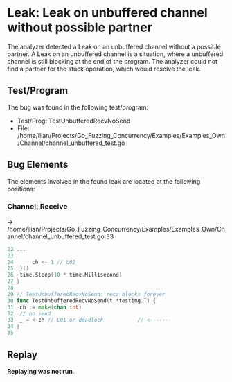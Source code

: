 # Leak: Leak on unbuffered channel without possible partner

The analyzer detected a Leak on an unbuffered channel without a possible partner.
A Leak on an unbuffered channel is a situation, where a unbuffered channel is still blocking at the end of the program.
The analyzer could not find a partner for the stuck operation, which would resolve the leak.

## Test/Program
The bug was found in the following test/program:

- Test/Prog: TestUnbufferedRecvNoSend
- File: /home/ilian/Projects/Go_Fuzzing_Concurrency/Examples/Examples_Own/Channel/channel_unbuffered_test.go

## Bug Elements
The elements involved in the found leak are located at the following positions:

###  Channel: Receive
-> /home/ilian/Projects/Go_Fuzzing_Concurrency/Examples/Examples_Own/Channel/channel_unbuffered_test.go:33
```go
22 ...
23 
24 		ch <- 1 // L02
25 	}()
26 	time.Sleep(10 * time.Millisecond)
27 }
28 
29 // TestUnbufferedRecvNoSend: recv blocks forever
30 func TestUnbufferedRecvNoSend(t *testing.T) {
31 	ch := make(chan int)
32 	// no send
33 	_ = <-ch // L01 or deadlock           // <-------
34 }
35 
```


## Replay
**Replaying was not run**.

